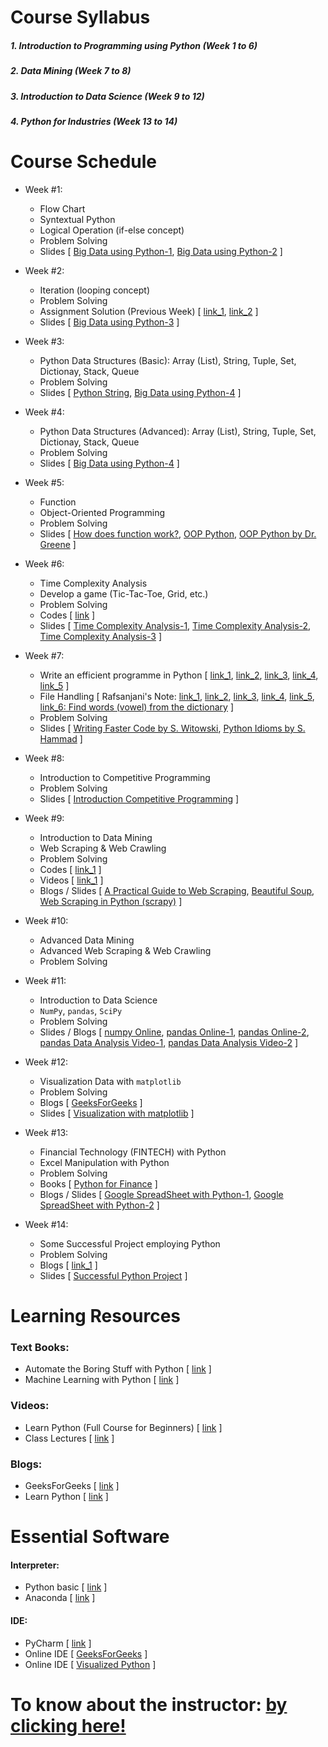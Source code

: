 # Course Syllabus
##### 1. Introduction to Programming using Python (Week 1 to 6)
##### 2. Data Mining (Week 7 to 8)
##### 3. Introduction to Data Science (Week 9 to 12)
##### 4. Python for Industries (Week 13 to 14)

# Course Schedule
  - Week #1:
    - Flow Chart
    - Syntextual Python
    - Logical Operation (if-else concept)
    - Problem Solving
    - Slides [ [Big Data using Python-1](https://github.com/mrzResearchArena/Big-Data-using-Python/blob/master/Big%20Data%20with%20Python-1.pdf), [Big Data using Python-2](https://github.com/mrzResearchArena/Big-Data-using-Python/blob/master/Big%20Data%20with%20Python-2.pdf) ]
    
  - Week #2:
    - Iteration (looping concept)
    - Problem Solving
    - Assignment Solution (Previous Week) [ [link_1](https://github.com/mrzResearchArena/Big-Data-using-Python/blob/master/assignmentWeek1.docx), [link_2](https://github.com/0mithun/python-conditional-statement-assignment) ]
    - Slides [ [Big Data using Python-3](https://github.com/mrzResearchArena/Big-Data-using-Python/blob/master/Big%20Data%20with%20Python-3.pdf) ]
    
  - Week #3:
    - Python Data Structures (Basic): Array (List), String, Tuple, Set, Dictionay, Stack, Queue
    - Problem Solving
    - Slides [ [Python String](https://github.com/mrzResearchArena/Big-Data-using-Python/blob/master/Python%20String.pdf), [Big Data using Python-4](https://github.com/mrzResearchArena/Big-Data-using-Python/blob/master/Big%20Data%20with%20Python-4.pdf) ]
  
  - Week #4:
    - Python Data Structures (Advanced): Array (List), String, Tuple, Set, Dictionay, Stack, Queue
    - Problem Solving
    - Slides [ [Big Data using Python-4](https://github.com/mrzResearchArena/Big-Data-using-Python/blob/master/Big%20Data%20with%20Python-4.pdf) ]
  
  - Week #5:
    - Function
    - Object-Oriented Programming 
    - Problem Solving
    - Slides [ [How does function work?](https://github.com/mrzResearchArena/Big-Data-using-Python/blob/master/Python%20Function.pdf), [OOP Python](https://github.com/mrzResearchArena/Big-Data-using-Python/blob/master/OOP%20Python.pdf), [OOP Python by Dr. Greene](https://github.com/mrzResearchArena/Big-Data-using-Python/blob/master/OOP%20Python%20Online.pdf) ]
  
  - Week #6:
    - Time Complexity Analysis
    - Develop a game (Tic-Tac-Toe, Grid, etc.)
    - Problem Solving
    - Codes [ [link](https://paste.ubuntu.com/p/QyxCzC3b8j/) ]
    - Slides [ [Time Complexity Analysis-1](https://github.com/mrzResearchArena/Big-Data-using-Python/blob/master/TimeComplexity.pdf), [Time Complexity Analysis-2](https://github.com/mrzResearchArena/Big-Data-using-Python/blob/master/Complexity%20Analysis.pdf), [Time Complexity Analysis-3](https://github.com/mrzResearchArena/Big-Data-using-Python/blob/master/Handouts_Big_O_Notes.pdf) ]
    
  - Week #7:
    - Write an efficient programme in Python [ [link_1](https://www.youtube.com/watch?v=YjHsOrOOSuI), [link_2](https://www.youtube.com/watch?v=OSGv2VnC0go), [link_3](https://studylib.net/doc/11685039/python-idioms-safe-hammad-python-northwest-16), [link_4](https://docs.python-guide.org/writing/style/), [link_5](https://sahandsaba.com/thirty-python-language-features-and-tricks-you-may-not-know.html) ]
    - File Handling [ Rafsanjani's Note: [link_1](https://github.com/mrzResearchArena/Big-Data-using-Python/blob/master/File_Input_Python_Style_1.0.png), [link_2](https://github.com/mrzResearchArena/Big-Data-using-Python/blob/master/File_Input_Python_Style_1.1.png), [link_3](https://github.com/mrzResearchArena/Big-Data-using-Python/blob/master/File_Input_Python_Style_1.2.png), [link_4](https://github.com/mrzResearchArena/Big-Data-using-Python/blob/master/File_Input_Python_Style_3.png), [link_5](https://github.com/mrzResearchArena/Big-Data-using-Python/blob/master/File_Input_Python_Style_4.png), [link_6: Find words (vowel) from the dictionary](https://github.com/mrzResearchArena/Big-Data-using-Python/blob/master/find_all_vowel_from_dictionary.png) ]
    - Problem Solving
    - Slides [ [Writing Faster Code by S. Witowski](http://switowski.github.io/europython2016/#/), [Python Idioms by S. Hammad](https://github.com/mrzResearchArena/Big-Data-using-Python/blob/master/python-idioms.pdf) ]
    
  - Week #8:
    - Introduction to Competitive Programming
    - Problem Solving
    - Slides [ [Introduction Competitive Programming](https://github.com/mrzResearchArena/Big-Data-using-Python/blob/master/Introduction%20to%20competitive%20programming.pdf) ]
  
  - Week #9:
    - Introduction to Data Mining
    - Web Scraping & Web Crawling
    - Problem Solving
    - Codes [ [link_1](https://paste.ubuntu.com/p/yGtTvbYtTY/) ]
    - Videos [ [link_1](https://www.youtube.com/watch?v=ng2o98k983k) ]
    - Blogs / Slides [ [A Practical Guide to Web Scraping](http://complx.me/2016-08-25-scrapy-guide/), [Beautiful Soup](https://www.dataquest.io/blog/web-scraping-tutorial-python/), [Web Scraping in Python (scrapy)](https://www.analyticsvidhya.com/blog/2017/07/web-scraping-in-python-using-scrapy/) ]
    
  - Week #10:
    - Advanced Data Mining
    - Advanced Web Scraping & Web Crawling
    - Problem Solving
     
  - Week #11:
    - Introduction to Data Science
    - `NumPy`, `pandas`, `SciPy`
    - Problem Solving
    - Slides / Blogs [ [numpy Online](http://cs231n.github.io/python-numpy-tutorial/), [pandas Online-1](https://www.datacamp.com/community/tutorials/pandas-tutorial-dataframe-python), [pandas Online-2](https://www.dataquest.io/blog/pandas-python-tutorial/), [pandas Data Analysis Video-1](https://www.youtube.com/watch?v=oGzU688xCUs&t=3s), [pandas Data Analysis Video-2](https://www.youtube.com/watch?v=V0u6bxQOUJ8) ]
    
  - Week #12:
    - Visualization Data with `matplotlib`
    - Problem Solving
    - Blogs [ [GeeksForGeeks](https://www.geeksforgeeks.org/graph-plotting-in-python-set-1/) ]
    - Slides [ [Visualization with matplotlib](https://github.com/mrzResearchArena/Big-Data-using-Python/blob/master/Visualization.pdf) ]
    
  - Week #13:
    - Financial Technology (FINTECH) with Python
    - Excel Manipulation with Python
    - Problem Solving
    - Books [ [Python for Finance](https://doc.lagout.org/programmation/python/Python%20for%20Finance_%20Analyze%20Big%20Financial%20Data%20%5BHilpisch%202014-12-27%5D.pdf) ]
    - Blogs / Slides [ [Google SpreadSheet with Python-1](https://towardsdatascience.com/how-to-access-google-sheet-data-using-the-python-api-and-convert-to-pandas-dataframe-5ec020564f0e), [Google SpreadSheet with Python-2](https://www.twilio.com/blog/2017/02/an-easy-way-to-read-and-write-to-a-google-spreadsheet-in-python.html) ]
    
  - Week #14:
    - Some Successful Project employing Python
    - Problem Solving
    - Blogs [ [link_1](https://www.netguru.co/blog/8-top-companies-that-use-python-for-their-apps-examples-of-top-notch-python-applications) ]
    - Slides [ [Successful Python Project](https://github.com/mrzResearchArena/Big-Data-using-Python/blob/master/PythonBrochure.pdf) ]

# Learning Resources

### Text Books:
- Automate the Boring Stuff with Python [ [link](https://automatetheboringstuff.com/) ]
- Machine Learning with Python [ [link](https://www.amazon.com/gp/product/1449369413/ref=as_li_tl?ie=UTF8&tag=stackabuse-20&camp=1789&creative=9325&linkCode=as2&creativeASIN=1449369413&linkId=31239243b4437cdb25c55fc05fec5f72) ]

### Videos:
- Learn Python (Full Course for Beginners) [ [link](https://www.youtube.com/watch?v=rfscVS0vtbw&feature=youtu.be) ]
- Class Lectures [ [link](https://sites.google.com/view/odin-training) ]

### Blogs:
- GeeksForGeeks [ [link](https://www.geeksforgeeks.org/python-programming-language) ]
- Learn Python [ [link](https://www.learnpython.org/) ]

# Essential Software
#### Interpreter:
- Python basic [ [link](https://www.python.org/) ]
- Anaconda [ [link](https://www.anaconda.com/download/) ]

#### IDE:
- PyCharm [ [link](https://www.jetbrains.com/pycharm/download/#section=windows) ]
- Online IDE [ [GeeksForGeeks](https://ide.geeksforgeeks.org/) ]
- Online IDE [ [Visualized Python](http://www.pythontutor.com/visualize.html#mode=edit) ]

# To know about the instructor: [by clicking here!](http://rafsanjani.pythonanywhere.com)
